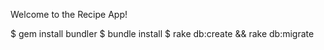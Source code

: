 Welcome to the Recipe App!

$ gem install bundler
$ bundle install
$ rake db:create && rake db:migrate

